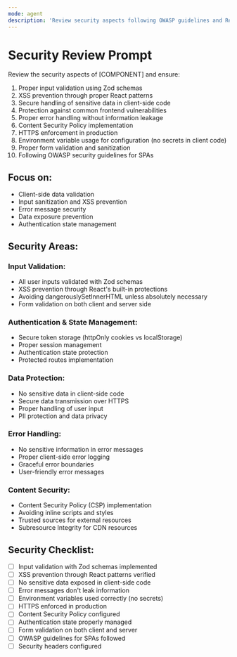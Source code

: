 ```yaml
---
mode: agent
description: 'Review security aspects following OWASP guidelines and React best practices'
---
```


# Security Review Prompt

Review the security aspects of [COMPONENT] and ensure:

1. Proper input validation using Zod schemas
2. XSS prevention through proper React patterns
3. Secure handling of sensitive data in client-side code
4. Protection against common frontend vulnerabilities
5. Proper error handling without information leakage
6. Content Security Policy implementation
7. HTTPS enforcement in production
8. Environment variable usage for configuration (no secrets in client code)
9. Proper form validation and sanitization
10. Following OWASP security guidelines for SPAs

## Focus on:

- Client-side data validation
- Input sanitization and XSS prevention
- Error message security
- Data exposure prevention
- Authentication state management

## Security Areas:

### Input Validation:

- All user inputs validated with Zod schemas
- XSS prevention through React's built-in protections
- Avoiding dangerouslySetInnerHTML unless absolutely necessary
- Form validation on both client and server side

### Authentication & State Management:

- Secure token storage (httpOnly cookies vs localStorage)
- Proper session management
- Authentication state protection
- Protected routes implementation

### Data Protection:

- No sensitive data in client-side code
- Secure data transmission over HTTPS
- Proper handling of user input
- PII protection and data privacy

### Error Handling:

- No sensitive information in error messages
- Proper client-side error logging
- Graceful error boundaries
- User-friendly error messages

### Content Security:

- Content Security Policy (CSP) implementation
- Avoiding inline scripts and styles
- Trusted sources for external resources
- Subresource Integrity for CDN resources

## Security Checklist:

- [ ] Input validation with Zod schemas implemented
- [ ] XSS prevention through React patterns verified
- [ ] No sensitive data exposed in client-side code
- [ ] Error messages don't leak information
- [ ] Environment variables used correctly (no secrets)
- [ ] HTTPS enforced in production
- [ ] Content Security Policy configured
- [ ] Authentication state properly managed
- [ ] Form validation on both client and server
- [ ] OWASP guidelines for SPAs followed
- [ ] Security headers configured
